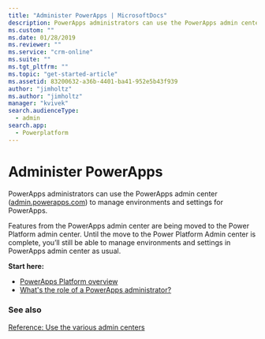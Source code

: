 ```yaml
---
title: "Administer PowerApps | MicrosoftDocs"
description: PowerApps administrators can use the PowerApps admin center to manage environments and settings for PowerApps.
ms.custom: ""
ms.date: 01/28/2019
ms.reviewer: ""
ms.service: "crm-online"
ms.suite: ""
ms.tgt_pltfrm: ""
ms.topic: "get-started-article"
ms.assetid: 83200632-a36b-4401-ba41-952e5b43f939
author: "jimholtz"
ms.author: "jimholtz"
manager: "kvivek"
search.audienceType: 
  - admin
search.app: 
  - Powerplatform
---
```

# Administer PowerApps

PowerApps administrators can use the PowerApps admin center ([admin.powerapps.com](https://admin.powerapps.com)) to manage environments and settings for PowerApps.

Features from the PowerApps admin center are being moved to the Power Platform admin center. Until the move to the Power Platform Admin center is complete, you’ll still be able to manage environments and settings in PowerApps admin center as usual.

**Start here:**

- [PowerApps Platform overview](wp-powerapps-platform-overview.md)
- [What's the role of a PowerApps administrator?](overview-role-powerapps-admin.md)

### See also
[Reference: Use the various admin centers](admin-centers.md)